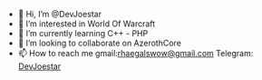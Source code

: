 - 👋 Hi, I’m @DevJoestar
- 👀 I’m interested in World Of Warcraft 
- 🌱 I’m currently learning C++ - PHP
- 💞️ I’m looking to collaborate on AzerothCore
- 📫 How to reach me gmail:rhaegalswow@gmail.com Telegram: [DevJoestar](t.me/DevJoestar)

<!---
DevJoestar/DevJoestar is a ✨ special ✨ repository because its `README.md` (this file) appears on your GitHub profile.
You can click the Preview link to take a look at your changes.
--->

